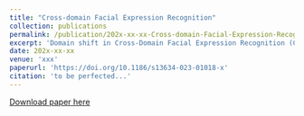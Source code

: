 ```yaml
---
title: "Cross-domain Facial Expression Recognition"
collection: publications
permalink: /publication/202x-xx-xx-Cross-domain-Facial-Expression-Recognition_CD-FER
excerpt: 'Domain shift in Cross-Domain Facial Expression Recognition (CD-FER) presents challenges due to distribution changes between source and target domains, including marginal and category distributions. Existing methods focus on domain-invariant features via global adaptation, overlooking the potential of transferable local features. We propose Pseudo-Complementary Label Learning (PCLL) and Label Reweighting (LR) modules. Our approach employs pseudo-labels and complementary labels for domain-invariant global and local features, enhancing cross-domain facial expression recognition. Yet, category distribution differences persist between source and target domains. To tackle this, we introduce a metric quantifying learning difficulty for each category and match label weights to improve model performance on the target domain dataset.'
date: 202x-xx-xx
venue: 'xxx'
paperurl: 'https://doi.org/10.1186/s13634-023-01018-x'
citation: 'to be perfected...'
---
```


[Download paper here](http://15975520159.github.io/files/IntelligentResourceAllocationScheme.pdf)
